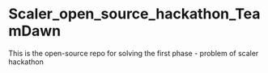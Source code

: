 # Scaler_open_source_hackathon_TeamDawn
This is the open-source repo for solving the first phase - problem of scaler hackathon
